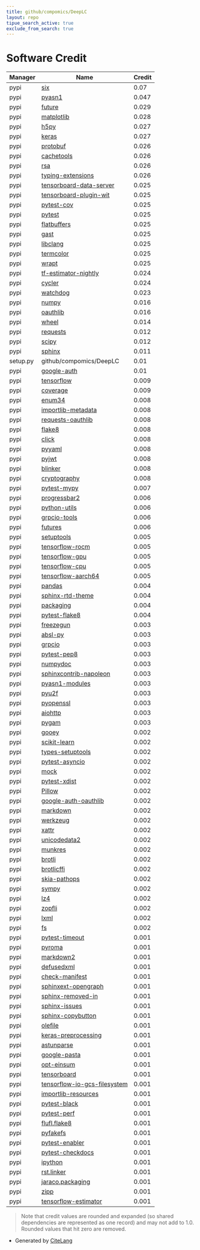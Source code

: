 ```yaml
---
title: github/compomics/DeepLC
layout: repo
tipue_search_active: true
exclude_from_search: true
---
```

# Software Credit

|Manager|Name|Credit|
|-------|----|------|
|pypi|[six](https://pypi.org/project/six)|0.07|
|pypi|[pyasn1](https://github.com/etingof/pyasn1)|0.047|
|pypi|[future](https://python-future.org)|0.029|
|pypi|[matplotlib](https://matplotlib.org)|0.028|
|pypi|[h5py](http://www.h5py.org)|0.027|
|pypi|[keras](https://keras.io/)|0.027|
|pypi|[protobuf](https://developers.google.com/protocol-buffers/)|0.026|
|pypi|[cachetools](https://github.com/tkem/cachetools/)|0.026|
|pypi|[rsa](https://stuvel.eu/rsa)|0.026|
|pypi|[typing-extensions](https://pypi.org/project/typing-extensions)|0.026|
|pypi|[tensorboard-data-server](https://github.com/tensorflow/tensorboard/tree/master/tensorboard/data/server)|0.025|
|pypi|[tensorboard-plugin-wit](https://whatif-tool.dev)|0.025|
|pypi|[pytest-cov](https://pypi.org/project/pytest-cov)|0.025|
|pypi|[pytest](https://pypi.org/project/pytest)|0.025|
|pypi|[flatbuffers](https://google.github.io/flatbuffers/)|0.025|
|pypi|[gast](https://github.com/serge-sans-paille/gast/)|0.025|
|pypi|[libclang](https://github.com/sighingnow/libclang)|0.025|
|pypi|[termcolor](http://pypi.python.org/pypi/termcolor)|0.025|
|pypi|[wrapt](https://github.com/GrahamDumpleton/wrapt)|0.025|
|pypi|[tf-estimator-nightly](https://www.tensorflow.org/)|0.024|
|pypi|[cycler](https://github.com/matplotlib/cycler)|0.024|
|pypi|[watchdog](https://pypi.org/project/watchdog)|0.023|
|pypi|[numpy](https://pypi.org/project/numpy)|0.016|
|pypi|[oauthlib](https://github.com/oauthlib/oauthlib)|0.016|
|pypi|[wheel](https://github.com/pypa/wheel)|0.014|
|pypi|[requests](https://pypi.org/project/requests)|0.012|
|pypi|[scipy](https://pypi.org/project/scipy)|0.012|
|pypi|[sphinx](https://pypi.org/project/sphinx)|0.011|
|setup.py|github/compomics/DeepLC|0.01|
|pypi|[google-auth](https://github.com/googleapis/google-auth-library-python)|0.01|
|pypi|[tensorflow](https://www.tensorflow.org/)|0.009|
|pypi|[coverage](https://pypi.org/project/coverage)|0.009|
|pypi|[enum34](https://pypi.org/project/enum34)|0.008|
|pypi|[importlib-metadata](https://github.com/python/importlib_metadata)|0.008|
|pypi|[requests-oauthlib](https://github.com/requests/requests-oauthlib)|0.008|
|pypi|[flake8](https://pypi.org/project/flake8)|0.008|
|pypi|[click](https://pypi.org/project/click)|0.008|
|pypi|[pyyaml](https://pypi.org/project/pyyaml)|0.008|
|pypi|[pyjwt](https://pypi.org/project/pyjwt)|0.008|
|pypi|[blinker](https://pypi.org/project/blinker)|0.008|
|pypi|[cryptography](https://pypi.org/project/cryptography)|0.008|
|pypi|[pytest-mypy](https://pypi.org/project/pytest-mypy)|0.007|
|pypi|[progressbar2](https://github.com/WoLpH/python-progressbar)|0.006|
|pypi|[python-utils](https://github.com/WoLpH/python-utils)|0.006|
|pypi|[grpcio-tools](https://pypi.org/project/grpcio-tools)|0.006|
|pypi|[futures](https://pypi.org/project/futures)|0.006|
|pypi|[setuptools](https://pypi.org/project/setuptools)|0.005|
|pypi|[tensorflow-rocm](https://pypi.org/project/tensorflow-rocm)|0.005|
|pypi|[tensorflow-gpu](https://pypi.org/project/tensorflow-gpu)|0.005|
|pypi|[tensorflow-cpu](https://pypi.org/project/tensorflow-cpu)|0.005|
|pypi|[tensorflow-aarch64](https://pypi.org/project/tensorflow-aarch64)|0.005|
|pypi|[pandas](https://pypi.org/project/pandas)|0.004|
|pypi|[sphinx-rtd-theme](https://pypi.org/project/sphinx-rtd-theme)|0.004|
|pypi|[packaging](https://pypi.org/project/packaging)|0.004|
|pypi|[pytest-flake8](https://pypi.org/project/pytest-flake8)|0.004|
|pypi|[freezegun](https://pypi.org/project/freezegun)|0.003|
|pypi|[absl-py](https://github.com/abseil/abseil-py)|0.003|
|pypi|[grpcio](https://grpc.io)|0.003|
|pypi|[pytest-pep8](https://pypi.org/project/pytest-pep8)|0.003|
|pypi|[numpydoc](https://pypi.org/project/numpydoc)|0.003|
|pypi|[sphinxcontrib-napoleon](https://pypi.org/project/sphinxcontrib-napoleon)|0.003|
|pypi|[pyasn1-modules](https://github.com/etingof/pyasn1-modules)|0.003|
|pypi|[pyu2f](https://pypi.org/project/pyu2f)|0.003|
|pypi|[pyopenssl](https://pypi.org/project/pyopenssl)|0.003|
|pypi|[aiohttp](https://pypi.org/project/aiohttp)|0.003|
|pypi|[pygam](https://github.com/dswah/pyGAM)|0.003|
|pypi|[gooey](http://pypi.python.org/pypi/Gooey/)|0.002|
|pypi|[scikit-learn](https://pypi.org/project/scikit-learn)|0.002|
|pypi|[types-setuptools](https://pypi.org/project/types-setuptools)|0.002|
|pypi|[pytest-asyncio](https://pypi.org/project/pytest-asyncio)|0.002|
|pypi|[mock](https://pypi.org/project/mock)|0.002|
|pypi|[pytest-xdist](https://pypi.org/project/pytest-xdist)|0.002|
|pypi|[Pillow](https://pypi.org/project/Pillow)|0.002|
|pypi|[google-auth-oauthlib](https://github.com/GoogleCloudPlatform/google-auth-library-python-oauthlib)|0.002|
|pypi|[markdown](https://Python-Markdown.github.io/)|0.002|
|pypi|[werkzeug](https://palletsprojects.com/p/werkzeug/)|0.002|
|pypi|[xattr](https://pypi.org/project/xattr)|0.002|
|pypi|[unicodedata2](https://pypi.org/project/unicodedata2)|0.002|
|pypi|[munkres](https://pypi.org/project/munkres)|0.002|
|pypi|[brotli](https://pypi.org/project/brotli)|0.002|
|pypi|[brotlicffi](https://pypi.org/project/brotlicffi)|0.002|
|pypi|[skia-pathops](https://pypi.org/project/skia-pathops)|0.002|
|pypi|[sympy](https://pypi.org/project/sympy)|0.002|
|pypi|[lz4](https://pypi.org/project/lz4)|0.002|
|pypi|[zopfli](https://pypi.org/project/zopfli)|0.002|
|pypi|[lxml](https://pypi.org/project/lxml)|0.002|
|pypi|[fs](https://pypi.org/project/fs)|0.002|
|pypi|[pytest-timeout](https://pypi.org/project/pytest-timeout)|0.001|
|pypi|[pyroma](https://pypi.org/project/pyroma)|0.001|
|pypi|[markdown2](https://pypi.org/project/markdown2)|0.001|
|pypi|[defusedxml](https://pypi.org/project/defusedxml)|0.001|
|pypi|[check-manifest](https://pypi.org/project/check-manifest)|0.001|
|pypi|[sphinxext-opengraph](https://pypi.org/project/sphinxext-opengraph)|0.001|
|pypi|[sphinx-removed-in](https://pypi.org/project/sphinx-removed-in)|0.001|
|pypi|[sphinx-issues](https://pypi.org/project/sphinx-issues)|0.001|
|pypi|[sphinx-copybutton](https://pypi.org/project/sphinx-copybutton)|0.001|
|pypi|[olefile](https://pypi.org/project/olefile)|0.001|
|pypi|[keras-preprocessing](https://github.com/keras-team/keras-preprocessing)|0.001|
|pypi|[astunparse](https://github.com/simonpercivall/astunparse)|0.001|
|pypi|[google-pasta](https://github.com/google/pasta)|0.001|
|pypi|[opt-einsum](https://github.com/dgasmith/opt_einsum)|0.001|
|pypi|[tensorboard](https://github.com/tensorflow/tensorboard)|0.001|
|pypi|[tensorflow-io-gcs-filesystem](https://github.com/tensorflow/io)|0.001|
|pypi|[importlib-resources](https://pypi.org/project/importlib-resources)|0.001|
|pypi|[pytest-black](https://pypi.org/project/pytest-black)|0.001|
|pypi|[pytest-perf](https://pypi.org/project/pytest-perf)|0.001|
|pypi|[flufl.flake8](https://pypi.org/project/flufl.flake8)|0.001|
|pypi|[pyfakefs](https://pypi.org/project/pyfakefs)|0.001|
|pypi|[pytest-enabler](https://pypi.org/project/pytest-enabler)|0.001|
|pypi|[pytest-checkdocs](https://pypi.org/project/pytest-checkdocs)|0.001|
|pypi|[ipython](https://pypi.org/project/ipython)|0.001|
|pypi|[rst.linker](https://pypi.org/project/rst.linker)|0.001|
|pypi|[jaraco.packaging](https://pypi.org/project/jaraco.packaging)|0.001|
|pypi|[zipp](https://pypi.org/project/zipp)|0.001|
|pypi|[tensorflow-estimator](https://pypi.org/project/tensorflow-estimator)|0.001|


> Note that credit values are rounded and expanded (so shared dependencies are represented as one record) and may not add to 1.0. Rounded values that hit zero are removed.


- Generated by [CiteLang](https://github.com/vsoch/citelang)
